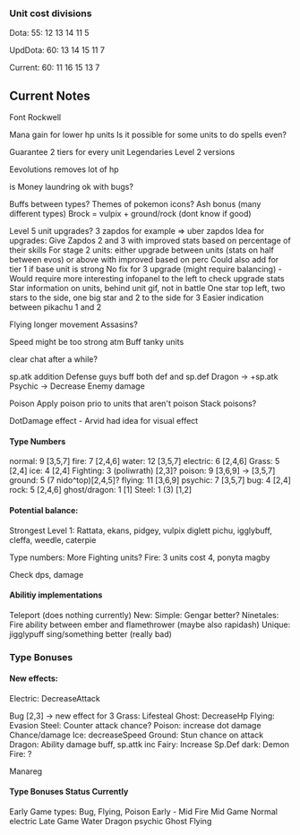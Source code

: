 
### Unit cost divisions

Dota:    55: 12 13 14 11 5

UpdDota: 60: 13 14 15 11 7
 
Current: 60: 11 16 15 13 7

## Current Notes

Font Rockwell

Mana gain for lower hp units
  Is it possible for some units to do spells even?

Guarantee 2 tiers for every unit
  Legendaries Level 2 versions

Eevolutions removes lot of hp

is Money laundring ok with bugs?

Buffs between types?
  Themes of pokemon icons?
    Ash bonus (many different types)
    Brock = vulpix + ground/rock (dont know if good)

Level 5 unit upgrades?
  3 zapdos for example => uber zapdos
  Idea for upgrades: 
    Give Zapdos 2 and 3 with improved stats based on percentage of their skills
    For stage 2 units: either upgrade between units (stats on half between evos) or above with improved based on perc
      Could also add for tier 1 if base unit is strong
    No fix for 3 upgrade (might require balancing)
    -
    Would require more interesting infopanel to the left to check upgrade stats
    Star information on units, behind unit gif, not in battle
      One star top left, two stars to the side, one big star and 2 to the side for 3
      Easier indication between pikachu 1 and 2

Flying longer movement
  Assasins?

Speed might be too strong atm
    Buff tanky units

clear chat after a while?

sp.atk addition
  Defense guys buff both def and sp.def
  Dragon -> +sp.atk
  Psychic -> Decrease Enemy damage

Poison
  Apply poison prio to units that aren't poison
  Stack poisons?

DotDamage effect - Arvid had idea for visual effect

#### Type Numbers

normal: 9 [3,5,7]
fire: 7 [2,4,6]
water: 12 [3,5,7]
electric: 6 [2,4,6]
Grass: 5 [2,4]
ice: 4 [2,4]
Fighting: 3 (poliwrath) [2,3]?
poison: 9 [3,6,9] -> [3,5,7]
ground: 5 (7 nido^top)[2,4,5]?
flying: 11 [3,6,9]
psychic: 7 [3,5,7]
bug: 4  [2,4]
rock: 5 [2,4,6]
ghost/dragon: 1 [1]
Steel: 1 (3) [1,2]


#### Potential balance:

  Strongest Level 1:
    Rattata, ekans, pidgey, vulpix     diglett   pichu, igglybuff, cleffa, weedle, caterpie

  Type numbers:
    More Fighting units?
    Fire: 3 units cost 4, ponyta magby 

  Check dps, damage

#### Abilitiy implementations
  Teleport (does nothing currently)
  New:
    Simple: 
      Gengar better?
      Ninetales: Fire ability between ember and flamethrower (maybe also rapidash)
    Unique:
      jigglypuff sing/something better (really bad)

### Type Bonuses

#### New effects: 
  Electric: DecreaseAttack

  Bug [2,3] -> new effect for 3
  Grass: Lifesteal
  Ghost: DecreaseHp
  Flying: Evasion
  Steel: Counter attack chance?
  Poison: increase dot damage Chance/damage
    Ice: decreaseSpeed
  Ground: Stun chance on attack
  Dragon: Ability damage buff, sp.attk inc
  Fairy: Increase Sp.Def
  dark: Demon
  Fire: ?

  Manareg

#### Type Bonuses Status Currently
  Early Game types:
      Bug, Flying, Poison
  Early - Mid
      Fire
  Mid Game
      Normal electric
  Late Game
      Water Dragon psychic Ghost
      Flying 
    
